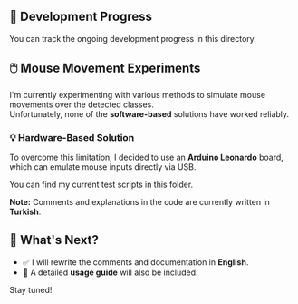 
<body>

  <h2>🔧 Development Progress</h2>
  <p>You can track the ongoing development progress in this directory.</p>

  <div class="section">
    <h2>🖱️ Mouse Movement Experiments</h2>
    <p>I'm currently experimenting with various methods to simulate mouse movements over the detected classes.<br>
    Unfortunately, none of the <strong>software-based</strong> solutions have worked reliably.</p>
  </div>

  <div class="section">
    <h3>💡 Hardware-Based Solution</h3>
    <p>To overcome this limitation, I decided to use an <strong>Arduino Leonardo</strong> board, which can emulate mouse inputs directly via USB.</p>
    <p>You can find my current test scripts in this folder.</p>
    <div class="note">
      <strong>Note:</strong> Comments and explanations in the code are currently written in <strong>Turkish</strong>.
    </div>
  </div>

  <div class="section">
    <h2>📌 What's Next?</h2>
    <ul>
      <li>✅ I will rewrite the comments and documentation in <strong>English</strong>.</li>
      <li>📖 A detailed <strong>usage guide</strong> will also be included.</li>
    </ul>
    <p>Stay tuned!</p>
  </div>

</body>
